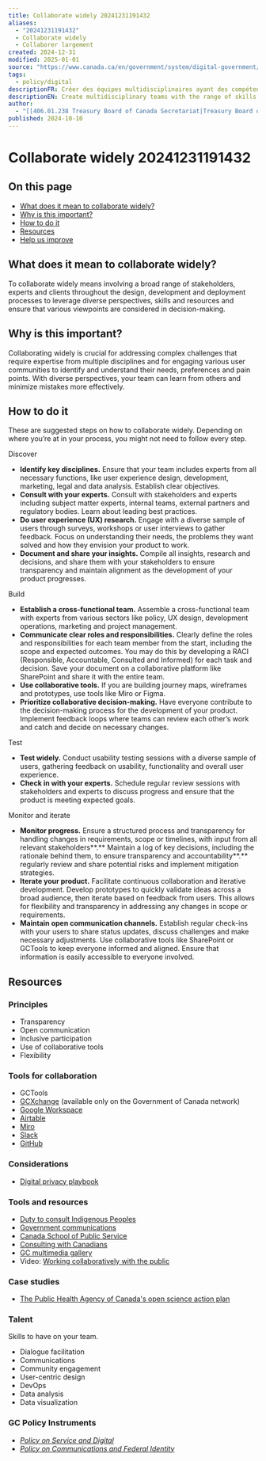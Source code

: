 ```yaml
---
title: Collaborate widely 20241231191432
aliases:
  - "20241231191432"
  - Collaborate widely
  - Collaborer largement
created: 2024-12-31
modified: 2025-01-01
source: "https://www.canada.ca/en/government/system/digital-government/government-canada-digital-standards/collaborate-widely.html"
tags:
  - policy/digital
descriptionFR: Créer des équipes multidisciplinaires ayant des compétences variées qui sont nécessaires à l’atteinte d’un objectif commun. Échanger et collaborer ouvertement. Déterminer et créer des partenariats qui aident à offrir de la valeur aux utilisateurs.
descriptionEN: Create multidisciplinary teams with the range of skills needed to deliver a common goal. Share and collaborate in the open. Identify and create partnerships which help deliver value to users.
author:
  - "[[406.01.238 Treasury Board of Canada Secretariat|Treasury Board of Canada Secretariat]]"
published: 2024-10-10
---
```

# Collaborate widely 20241231191432
## On this page

- [What does it mean to collaborate widely?](https://www.canada.ca/en/government/system/digital-government/government-canada-digital-standards/#toc01)
- [Why is this important?](https://www.canada.ca/en/government/system/digital-government/government-canada-digital-standards/#toc02)
- [How to do it](https://www.canada.ca/en/government/system/digital-government/government-canada-digital-standards/#toc03)
- [Resources](https://www.canada.ca/en/government/system/digital-government/government-canada-digital-standards/#toc04)
- [Help us improve](https://www.canada.ca/en/government/system/digital-government/government-canada-digital-standards/#toc05)

## What does it mean to collaborate widely?

To collaborate widely means involving a broad range of stakeholders, experts and clients throughout the design, development and deployment processes to leverage diverse perspectives, skills and resources and ensure that various viewpoints are considered in decision-making. 

## Why is this important?

Collaborating widely is crucial for addressing complex challenges that require expertise from multiple disciplines and for engaging various user communities to identify and understand their needs, preferences and pain points. With diverse perspectives, your team can learn from others and minimize mistakes more effectively.

## How to do it

These are suggested steps on how to collaborate widely. Depending on where you’re at in your process, you might not need to follow every step.  

Discover

- **Identify key disciplines.** Ensure that your team includes experts from all necessary functions, like user experience design, development, marketing, legal and data analysis. Establish clear objectives.
- **Consult with your experts.** Consult with stakeholders and experts including subject matter experts, internal teams, external partners and regulatory bodies. Learn about leading best practices.
- **Do user experience (UX) research.** Engage with a diverse sample of users through surveys, workshops or user interviews to gather feedback. Focus on understanding their needs, the problems they want solved and how they envision your product to work.
- **Document and share your insights.** Compile all insights, research and decisions, and share them with your stakeholders to ensure transparency and maintain alignment as the development of your product progresses.

Build

- **Establish a cross-functional team.** Assemble a cross-functional team with experts from various sectors like policy, UX design, development operations, marketing and project management.
- **Communicate clear roles and responsibilities.** Clearly define the roles and responsibilities for each team member from the start, including the scope and expected outcomes. You may do this by developing a RACI (Responsible, Accountable, Consulted and Informed) for each task and decision. Save your document on a collaborative platform like SharePoint and share it with the entire team.
- **Use collaborative tools.** If you are building journey maps, wireframes and prototypes, use tools like Miro or Figma.
- **Prioritize collaborative decision-making.** Have everyone contribute to the decision-making process for the development of your product. Implement feedback loops where teams can review each other’s work and catch and decide on necessary changes.

Test

- **Test widely.** Conduct usability testing sessions with a diverse sample of users, gathering feedback on usability, functionality and overall user experience.
- **Check in with your experts.** Schedule regular review sessions with stakeholders and experts to discuss progress and ensure that the product is meeting expected goals.

Monitor and iterate

- **Monitor progress.** Ensure a structured process and transparency for handling changes in requirements, scope or timelines, with input from all relevant stakeholders**.** Maintain a log of key decisions, including the rationale behind them, to ensure transparency and accountability**.** regularly review and share potential risks and implement mitigation strategies.
- **Iterate your product.** Facilitate continuous collaboration and iterative development. Develop prototypes to quickly validate ideas across a broad audience, then iterate based on feedback from users. This allows for flexibility and transparency in addressing any changes in scope or requirements.
- **Maintain open communication channels.** Establish regular check-ins with your users to share status updates, discuss challenges and make necessary adjustments. Use collaborative tools like SharePoint or GCTools to keep everyone informed and aligned. Ensure that information is easily accessible to everyone involved.
## Resources

### Principles
- Transparency
- Open communication
- Inclusive participation
- Use of collaborative tools
- Flexibility
### Tools for collaboration
- GCTools
- [GCXchange](https://infosite.tbs-sct.gc.ca/tools-outils/gcxchange-gcechange_e.aspx) (available only on the Government of Canada network)
- [Google Workspace](https://workspace.google.com/intl/en_ca/)
- [Airtable](https://www.airtable.com/)
- [Miro](https://miro.com/index/?utm_source=public_board)
- [Slack](https://slack.com/)
- [GitHub](https://github.com/)
### Considerations
- [Digital privacy playbook](https://www.canada.ca/en/government/system/digital-government/digital-privacy-playbook.html)
### Tools and resources
- [Duty to consult Indigenous Peoples](https://www.rcaanc-cirnac.gc.ca/eng/1331832510888/1609421255810)
- [Government communications](https://www.canada.ca/en/treasury-board-secretariat/topics/government-communications.html)
- [Canada School of Public Service](https://catalogue.csps-efpc.gc.ca/catalog?cm_locale=en&reveal_topic=0&reveal_subtopic=0&reveal_competency=0&reveal_duration=0&reveal_type=0&reveal_delivery_method=0&query=collaboration&products_per_page=12&products_sort_order=relevancy&pagename=Catalog)
- [Consulting with Canadians](https://www.canada.ca/en/government/system/consultations/consultingcanadians.html)
- [GC multimedia gallery](https://www.canada.ca/en/treasury-board-secretariat/corporate/news.html)
- Video: [Working collaboratively with the public](https://www.csps-efpc.gc.ca/video/government-future-series/collaboratively-public-eng.aspx)

### Case studies
- [The Public Health Agency of Canada's open science action plan](https://www.canada.ca/en/public-health/services/publications/science-research-data/public-health-agency-canada-open-science-action-plan.html)
### Talent
Skills to have on your team.

- Dialogue facilitation
- Communications
- Community engagement
- User-centric design
- DevOps
- Data analysis
- Data visualization
### GC Policy Instruments
- [_Policy on Service and Digital_](https://www.tbs-sct.canada.ca/pol/doc-eng.aspx?id=32603) 
- [_Policy on Communications and Federal Identity_](https://www.tbs-sct.canada.ca/pol/doc-eng.aspx?id=30683)
